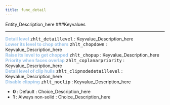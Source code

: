 ```yaml
---
title: func_detail
---
```


Entity_Description_here
###Keyvalues
<hr>
<div class="entityentry">
<span style="color:#9fc5e8;"><b>Detail level</b></span> <kbd  class="tooltip" data-tooltip="integer">zhlt_detaillevel</kbd> :
Keyvalue_Description_here
</div>
<div class="entityentry">
<span style="color:#9fc5e8;"><b>Lower its level to chop others</b></span> <kbd  class="tooltip" data-tooltip="integer">zhlt_chopdown</kbd> :
Keyvalue_Description_here
</div>
<div class="entityentry">
<span style="color:#9fc5e8;"><b>Raise its level to get chopped</b></span> <kbd  class="tooltip" data-tooltip="integer">zhlt_chopup</kbd> :
Keyvalue_Description_here
</div>
<div class="entityentry">
<span style="color:#9fc5e8;"><b>Priority when faces overlap</b></span> <kbd  class="tooltip" data-tooltip="integer">zhlt_coplanarpriority</kbd> :
Keyvalue_Description_here
</div>
<div class="entityentry">
<span style="color:#9fc5e8;"><b>Detail level of clip hulls</b></span> <kbd  class="tooltip" data-tooltip="integer">zhlt_clipnodedetaillevel</kbd> :
Keyvalue_Description_here
</div>
<div class="entityentry">
<span style="color:#9fc5e8;"><b>Disable clipping</b></span> <kbd  class="tooltip" data-tooltip="choices">zhlt_noclip</kbd> :
Keyvalue_Description_here
<ul>
<li><b>0 </b></span> : Default : Choice_Description_here</li>
<li><b>1 </b></span> : Always non-solid : Choice_Description_here</li>
</ul>
</div>
